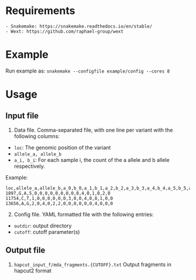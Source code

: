 

# Requirements

    - Snakemake: https://snakemake.readthedocs.io/en/stable/
    - Wext: https://github.com/raphael-group/wext

# Example

Run example as:
    `snakemake --configfile example/config --cores 8`

# Usage

## Input file
    
1. Data file. Comma-separated file, with one line per variant with the following columns:
- `loc`: The genomic position of the variant
- `allele_a, allele_b`
- `a_i, b_i`: For each sample i, the count of the a allele and b allele respectively. 

Example:
         
```
loc,allele_a,allele_b,a_0,b_0,a_1,b_1,a_2,b_2,a_3,b_3,a_4,b_4,a_5,b_5,a_6,b_6,a_7,b_7,a_8,b_8
1897,G,A,5,0,0,0,0,0,0,0,0,0,4,0,1,0,2,0
11754,C,T,1,0,0,0,0,0,0,3,0,0,4,0,8,1,0,0
13656,A,G,2,0,4,0,2,2,0,0,0,0,0,0,4,0,0,0
```

2. Config file. YAML formatted file with the following entries:
- `outdir`: output directory
- `cutoff`: cutoff parameter(s)


## Output file
1. `hapcut_input_f/mda_fragments.{CUTOFF}.txt`
Output fragments in hapcut2 format
